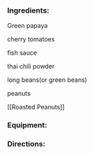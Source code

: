 

### Ingredients:
Green papaya

cherry tomatoes

fish sauce

thai chili powder

long beans(or green beans)

peanuts

[[Roasted Peanuts]]

### Equipment:

### Directions: